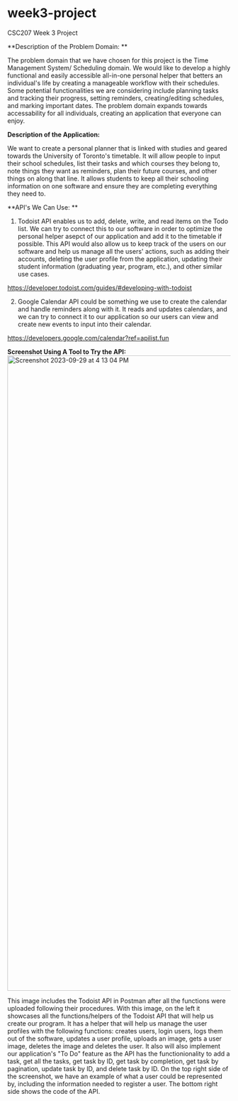 # week3-project
CSC207 Week 3 Project

**Description of the Problem Domain: **

The problem domain that we have chosen for this project is the Time Management System/ Scheduling domain. We would like to develop a highly functional and easily accessible all-in-one personal helper that betters an individual's life by creating a manageable workflow with their schedules. Some potential functionalities we are considering include planning tasks and tracking their progress, setting reminders, creating/editing schedules, and marking important dates. The problem domain expands towards accessability for all individuals, creating an application that everyone can enjoy.


**Description of the Application:**

We want to create a personal planner that is linked with studies and geared towards the University of Toronto's timetable. It will allow people to input their school schedules, list their tasks and which courses they belong to, note things they want as reminders, plan their future courses, and other things on along that line. It allows students to keep all their schooling information on one software and ensure they are completing everything they need to.


**API's We Can Use: **

1. Todoist API enables us to add, delete, write, and read items on the Todo list. We can try to connect this to our software in order to optimize the personal helper asepct of our application and add it to the timetable if possible. This API would also allow us to keep track of the users on our software and help us manage all the users' actions, such as adding their accounts, deleting the user profile from the application, updating their student information (graduating year, program, etc.), and other similar use cases. 

https://developer.todoist.com/guides/#developing-with-todoist


2. Google Calendar API could be something we use to create the calendar and handle reminders along with it. It reads and updates calendars, and we can try to connect it to our application so our users can view and create new events to input into their calendar. 

https://developers.google.com/calendar?ref=apilist.fun


**Screenshot Using A Tool to Try the API:**
<img width="1430" alt="Screenshot 2023-09-29 at 4 13 04 PM" src="https://github.com/grace-shang/week3-project/assets/128920671/c1d5b70b-2add-49a0-a5c5-ee5a10e8923c">

This image includes the Todoist API in Postman after all the functions were uploaded following their procedures. With this image, on the left it showcases all the functions/helpers of the Todoist API that will help us create our program. It has a helper that will help us manage the user profiles with the following functions: creates users, login users, logs them out of the software, updates a user profile, uploads an image, gets a user image, deletes the image and deletes the user. It also will also implement our application's "To Do" feature as the API has the functionionality to add a task, get all the tasks, get task by ID, get task by completion, get task by pagination, update task by ID, and delete task by ID. On the top right side of the screenshot, we have an example of what a user could be represented by, including the information needed to register a user. The bottom right side shows the code of the API.
